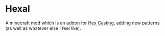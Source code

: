 # Hexal

A minecraft mod which is an addon for [Hex Casting](https://github.com/gamma-delta/HexMod/), adding new patterns (as well as whatever else I feel like).
